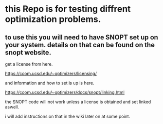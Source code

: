 # this Repo is for testing diffrent optimization problems.

## to use this you will need to have SNOPT set up on your system. details on that can be found on the snopt website.

get a license from here.

https://ccom.ucsd.edu/~optimizers/licensing/

and information and how to set is up is here.

https://ccom.ucsd.edu/~optimizers/docs/snopt/linking.html

the SNOPT code will not work unless a license is obtained and set linked aswell.

i will add instructions on that in the wiki later on at some point.